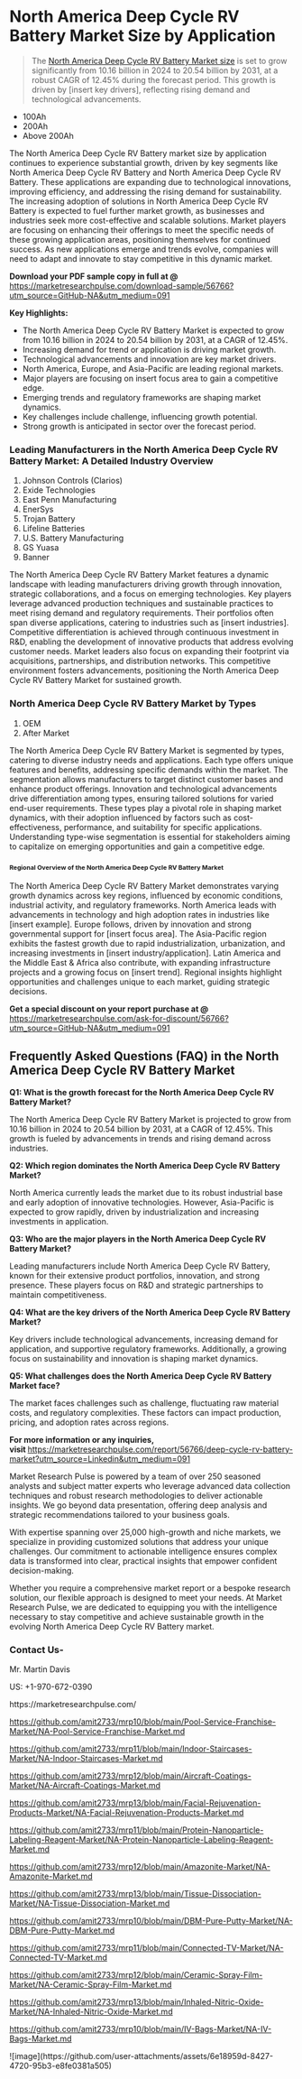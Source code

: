 <h1>North America Deep Cycle RV Battery Market&nbsp;Size by Application</h1><blockquote><p>The <a href="https://marketresearchpulse.com/download-sample/56766?utm_source=GitHub-NA&amp;utm_medium=091">North America Deep Cycle RV Battery Market size</a> is set to grow significantly from 10.16 billion in 2024 to 20.54 billion by 2031, at a robust CAGR of 12.45% during the forecast period. This growth is driven by [insert key drivers], reflecting rising demand and technological advancements.</p></blockquote><ul><li>100Ah<li> 200Ah<li> Above 200Ah</li></ul><p>The North America Deep Cycle RV Battery market size by application continues to experience substantial growth, driven by key segments like North America Deep Cycle RV Battery and North America Deep Cycle RV Battery. These applications are expanding due to technological innovations, improving efficiency, and addressing the rising demand for sustainability. The increasing adoption of solutions in North America Deep Cycle RV Battery is expected to fuel further market growth, as businesses and industries seek more cost-effective and scalable solutions. Market players are focusing on enhancing their offerings to meet the specific needs of these growing application areas, positioning themselves for continued success. As new applications emerge and trends evolve, companies will need to adapt and innovate to stay competitive in this dynamic market.</p><p><strong>Download your PDF sample copy in full at @ </strong><a href="https://marketresearchpulse.com/download-sample/56766?utm_source=GitHub-NA&amp;utm_medium=091">https://marketresearchpulse.com/download-sample/56766?utm_source=GitHub-NA&amp;utm_medium=091</a></p><p><strong>Key Highlights: </strong></p><ul><li>The North America Deep Cycle RV Battery Market is expected to grow from 10.16 billion in 2024 to 20.54 billion by 2031, at a CAGR of 12.45%.</li><li>Increasing demand for trend or application is driving market growth.</li><li>Technological advancements and innovation are key market drivers.</li><li>North America, Europe, and Asia-Pacific are leading regional markets.</li><li>Major players are focusing on insert focus area to gain a competitive edge.</li><li>Emerging trends and regulatory frameworks are shaping market dynamics.</li><li>Key challenges include challenge, influencing growth potential.</li><li>Strong growth is anticipated in sector over the forecast period.</li></ul><h3>Leading Manufacturers in the North America Deep Cycle RV Battery Market: A Detailed Industry Overview</h3><ol><li>Johnson Controls (Clarios)</li><li>Exide Technologies</li><li>East Penn Manufacturing</li><li>EnerSys</li><li>Trojan Battery</li><li>Lifeline Batteries</li><li>U.S. Battery Manufacturing</li><li>GS Yuasa</li><li>Banner</li></ol><div class="flex max-w-full flex-col flex-grow"><div class="min-h-8 text-message flex w-full flex-col items-end gap-2 whitespace-normal break-words [.text-message+&amp;]:mt-5" dir="auto" data-message-author-role="assistant" data-message-id="fd8432e4-4910-450d-b182-61b7bfb0a01f" data-message-model-slug="gpt-4o"><div class="flex w-full flex-col gap-1 empty:hidden first:pt-[3px]"><div class="markdown prose w-full break-words dark:prose-invert light"><p>The North America Deep Cycle RV Battery Market features a dynamic landscape with leading manufacturers driving growth through innovation, strategic collaborations, and a focus on emerging technologies. Key players leverage advanced production techniques and sustainable practices to meet rising demand and regulatory requirements. Their portfolios often span diverse applications, catering to industries such as [insert industries]. Competitive differentiation is achieved through continuous investment in R&amp;D, enabling the development of innovative products that address evolving customer needs. Market leaders also focus on expanding their footprint via acquisitions, partnerships, and distribution networks. This competitive environment fosters advancements, positioning the North America Deep Cycle RV Battery Market for sustained growth.</p></div></div></div></div><h3>North America Deep Cycle RV Battery Market by Types</h3><ol><li>OEM<li> After Market</li></ol><div class="flex max-w-full flex-col flex-grow"><div class="min-h-8 text-message flex w-full flex-col items-end gap-2 whitespace-normal break-words [.text-message+&amp;]:mt-5" dir="auto" data-message-author-role="assistant" data-message-id="084470be-0bb7-4664-bddf-5156b4f41249" data-message-model-slug="gpt-4o-mini"><div class="flex w-full flex-col gap-1 empty:hidden first:pt-[3px]"><div class="markdown prose w-full break-words dark:prose-invert light"><p>The North America Deep Cycle RV Battery Market is segmented by types, catering to diverse industry needs and applications. Each type offers unique features and benefits, addressing specific demands within the market. The segmentation allows manufacturers to target distinct customer bases and enhance product offerings. Innovation and technological advancements drive differentiation among types, ensuring tailored solutions for varied end-user requirements. These types play a pivotal role in shaping market dynamics, with their adoption influenced by factors such as cost-effectiveness, performance, and suitability for specific applications. Understanding type-wise segmentation is essential for stakeholders aiming to capitalize on emerging opportunities and gain a competitive edge.</p></div></div></div></div><h3><span style="font-size: 11px;">Regional Overview of the North America Deep Cycle RV Battery Market</span></h3><div class="flex max-w-full flex-col flex-grow"><div class="min-h-8 text-message flex w-full flex-col items-end gap-2 whitespace-normal break-words [.text-message+&amp;]:mt-5" dir="auto" data-message-author-role="assistant" data-message-id="e9038762-ce64-4e30-91c9-9bd413514231" data-message-model-slug="gpt-4o-mini"><div class="flex w-full flex-col gap-1 empty:hidden first:pt-[3px]"><div class="markdown prose w-full break-words dark:prose-invert light"><p>The North America Deep Cycle RV Battery Market demonstrates varying growth dynamics across key regions, influenced by economic conditions, industrial activity, and regulatory frameworks. North America leads with advancements in technology and high adoption rates in industries like [insert example]. Europe follows, driven by innovation and strong governmental support for [insert focus area]. The Asia-Pacific region exhibits the fastest growth due to rapid industrialization, urbanization, and increasing investments in [insert industry/application]. Latin America and the Middle East &amp; Africa also contribute, with expanding infrastructure projects and a growing focus on [insert trend]. Regional insights highlight opportunities and challenges unique to each market, guiding strategic decisions.</p></div></div></div></div><p><strong>Get a special discount on your report purchase at @ </strong><a href="https://marketresearchpulse.com/ask-for-discount/56766?utm_source=GitHub-NA&amp;utm_medium=091">https://marketresearchpulse.com/ask-for-discount/56766?utm_source=GitHub-NA&amp;utm_medium=091</a></p><h2>Frequently Asked Questions (FAQ) in the North America Deep Cycle RV Battery Market</h2><p><strong>Q1: What is the growth forecast for the North America Deep Cycle RV Battery Market?</strong></p><p>The North America Deep Cycle RV Battery Market is projected to grow from 10.16 billion in 2024 to 20.54 billion by 2031, at a CAGR of 12.45%. This growth is fueled by advancements in trends and rising demand across industries.</p><p><strong>Q2: Which region dominates the North America Deep Cycle RV Battery Market?</strong></p><p>North America currently leads the market due to its robust industrial base and early adoption of innovative technologies. However, Asia-Pacific is expected to grow rapidly, driven by industrialization and increasing investments in application.</p><p><strong>Q3: Who are the major players in the North America Deep Cycle RV Battery Market?</strong></p><p>Leading manufacturers include North America Deep Cycle RV Battery, known for their extensive product portfolios, innovation, and strong presence. These players focus on R&amp;D and strategic partnerships to maintain competitiveness.</p><p><strong>Q4: What are the key drivers of the North America Deep Cycle RV Battery Market?</strong></p><p>Key drivers include technological advancements, increasing demand for application, and supportive regulatory frameworks. Additionally, a growing focus on sustainability and innovation is shaping market dynamics.</p><p><strong>Q5: What challenges does the North America Deep Cycle RV Battery Market face?</strong></p><p>The market faces challenges such as challenge, fluctuating raw material costs, and regulatory complexities. These factors can impact production, pricing, and adoption rates across regions.</p><p><strong>For more information or any inquiries, visit&nbsp;</strong><a href="https://marketresearchpulse.com/report/56766/deep-cycle-rv-battery-market?utm_source=Linkedin&utm_medium=091">https://marketresearchpulse.com/report/56766/deep-cycle-rv-battery-market?utm_source=Linkedin&utm_medium=091</a></p><p>Market Research Pulse is powered by a team of over 250 seasoned analysts and subject matter experts who leverage advanced data collection techniques and robust research methodologies to deliver actionable insights. We go beyond data presentation, offering deep analysis and strategic recommendations tailored to your business goals.</p><p>With expertise spanning over 25,000 high-growth and niche markets, we specialize in providing customized solutions that address your unique challenges. Our commitment to actionable intelligence ensures complex data is transformed into clear, practical insights that empower confident decision-making.</p><p>Whether you require a comprehensive market report or a bespoke research solution, our flexible approach is designed to meet your needs. At Market Research Pulse, we are dedicated to equipping you with the intelligence necessary to stay competitive and achieve sustainable growth in the evolving North America Deep Cycle RV Battery market.</p><h3><strong>Contact Us-</strong></h3><p>Mr. Martin Davis</p><p>US: +1-970-672-0390</p><p>https://marketresearchpulse.com/</p><p><a href="https://github.com/amit2733/mrp10/blob/main/Pool-Service-Franchise-Market/NA-Pool-Service-Franchise-Market.md">https://github.com/amit2733/mrp10/blob/main/Pool-Service-Franchise-Market/NA-Pool-Service-Franchise-Market.md</a></p><p><a href="https://github.com/amit2733/mrp11/blob/main/Indoor-Staircases-Market/NA-Indoor-Staircases-Market.md">https://github.com/amit2733/mrp11/blob/main/Indoor-Staircases-Market/NA-Indoor-Staircases-Market.md</a></p><p><a href="https://github.com/amit2733/mrp12/blob/main/Aircraft-Coatings-Market/NA-Aircraft-Coatings-Market.md">https://github.com/amit2733/mrp12/blob/main/Aircraft-Coatings-Market/NA-Aircraft-Coatings-Market.md</a></p><p><a href="https://github.com/amit2733/mrp13/blob/main/Facial-Rejuvenation-Products-Market/NA-Facial-Rejuvenation-Products-Market.md">https://github.com/amit2733/mrp13/blob/main/Facial-Rejuvenation-Products-Market/NA-Facial-Rejuvenation-Products-Market.md</a></p><p><a href="https://github.com/amit2733/mrp11/blob/main/Protein-Nanoparticle-Labeling-Reagent-Market/NA-Protein-Nanoparticle-Labeling-Reagent-Market.md">https://github.com/amit2733/mrp11/blob/main/Protein-Nanoparticle-Labeling-Reagent-Market/NA-Protein-Nanoparticle-Labeling-Reagent-Market.md</a></p><p><a href="https://github.com/amit2733/mrp12/blob/main/Amazonite-Market/NA-Amazonite-Market.md">https://github.com/amit2733/mrp12/blob/main/Amazonite-Market/NA-Amazonite-Market.md</a></p><p><a href="https://github.com/amit2733/mrp13/blob/main/Tissue-Dissociation-Market/NA-Tissue-Dissociation-Market.md">https://github.com/amit2733/mrp13/blob/main/Tissue-Dissociation-Market/NA-Tissue-Dissociation-Market.md</a></p><p><a href="https://github.com/amit2733/mrp10/blob/main/DBM-Pure-Putty-Market/NA-DBM-Pure-Putty-Market.md">https://github.com/amit2733/mrp10/blob/main/DBM-Pure-Putty-Market/NA-DBM-Pure-Putty-Market.md</a></p><p><a href="https://github.com/amit2733/mrp11/blob/main/Connected-TV-Market/NA-Connected-TV-Market.md">https://github.com/amit2733/mrp11/blob/main/Connected-TV-Market/NA-Connected-TV-Market.md</a></p><p><a href="https://github.com/amit2733/mrp12/blob/main/Ceramic-Spray-Film-Market/NA-Ceramic-Spray-Film-Market.md">https://github.com/amit2733/mrp12/blob/main/Ceramic-Spray-Film-Market/NA-Ceramic-Spray-Film-Market.md</a></p><p><a href="https://github.com/amit2733/mrp13/blob/main/Inhaled-Nitric-Oxide-Market/NA-Inhaled-Nitric-Oxide-Market.md">https://github.com/amit2733/mrp13/blob/main/Inhaled-Nitric-Oxide-Market/NA-Inhaled-Nitric-Oxide-Market.md</a></p><p><a href="https://github.com/amit2733/mrp10/blob/main/IV-Bags-Market/NA-IV-Bags-Market.md">https://github.com/amit2733/mrp10/blob/main/IV-Bags-Market/NA-IV-Bags-Market.md</a></p>
![image](https://github.com/user-attachments/assets/6e18959d-8427-4720-95b3-e8fe0381a505)
